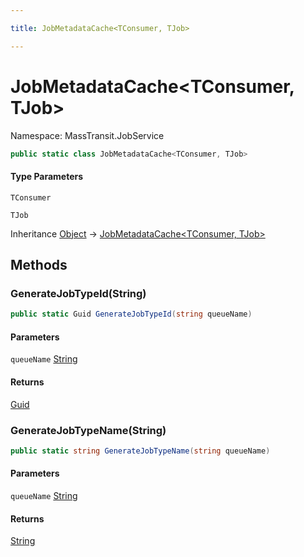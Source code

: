 ```yaml
---

title: JobMetadataCache<TConsumer, TJob>

---
```


# JobMetadataCache\<TConsumer, TJob\>

Namespace: MassTransit.JobService

```csharp
public static class JobMetadataCache<TConsumer, TJob>
```

#### Type Parameters

`TConsumer`<br/>

`TJob`<br/>

Inheritance [Object](https://learn.microsoft.com/en-us/dotnet/api/system.object) → [JobMetadataCache\<TConsumer, TJob\>](../masstransit-jobservice/jobmetadatacache-2)

## Methods

### **GenerateJobTypeId(String)**

```csharp
public static Guid GenerateJobTypeId(string queueName)
```

#### Parameters

`queueName` [String](https://learn.microsoft.com/en-us/dotnet/api/system.string)<br/>

#### Returns

[Guid](https://learn.microsoft.com/en-us/dotnet/api/system.guid)<br/>

### **GenerateJobTypeName(String)**

```csharp
public static string GenerateJobTypeName(string queueName)
```

#### Parameters

`queueName` [String](https://learn.microsoft.com/en-us/dotnet/api/system.string)<br/>

#### Returns

[String](https://learn.microsoft.com/en-us/dotnet/api/system.string)<br/>
